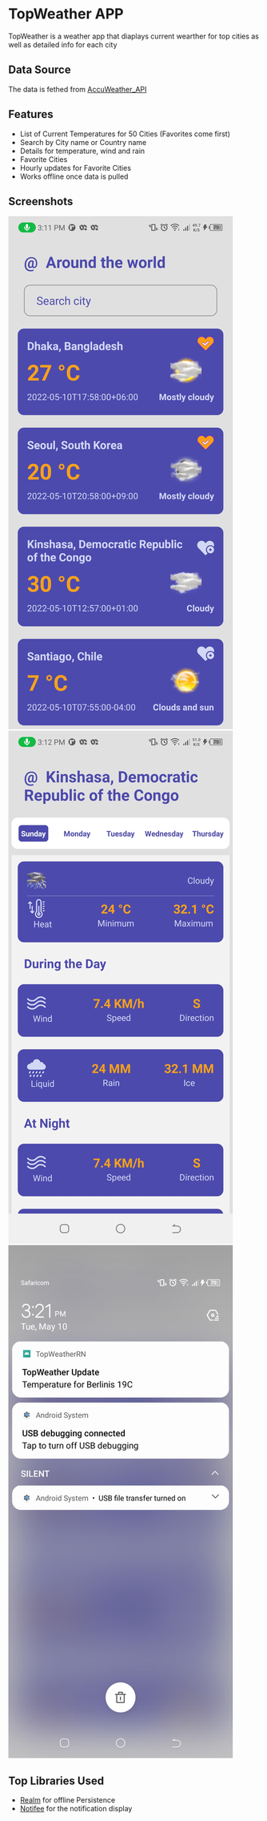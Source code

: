 # TopWeather APP

TopWeather is a weather app that diaplays current wearther for top cities
as well as detailed info for each city

## Data Source

The data is fethed from [AccuWeather_API](https://developer.accuweather.com/)

## Features
 * List of Current Temperatures for 50 Cities (Favorites come first)
 * Search by City name or Country name
 * Details for temperature, wind and rain
 * Favorite Cities
 * Hourly updates for Favorite Cities
 * Works offline once data is pulled

 ## Screenshots

  ![Image](assets/topcities.jpg)  ![Image](assets/details.jpg) ![Image](assets/notification.jpg)


## Top Libraries Used

 * [Realm](https://www.mongodb.com/docs/realm/sdk/react-native/) for offline Persistence
 * [Notifee](https://notifee.app/react-native/docs) for the notification display

 